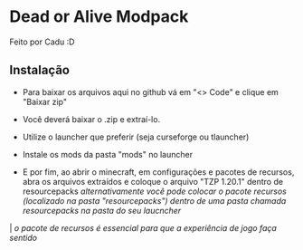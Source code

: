 # Dead or Alive Modpack

Feito por Cadu :D

## Instalação

- Para baixar os arquivos aqui no github vá em "<> Code" e clique em "Baixar zip"

- Você deverá baixar o .zip e extraí-lo.

- Utilize o launcher que preferir (seja curseforge ou tlauncher)

- Instale os mods da pasta "mods" no launcher

- E por fim, ao abrir o minecraft, em configurações e pacotes de recursos, abra os arquivos extraídos e coloque o arquivo "TZP 1.20.1" dentro de resourcepacks
*alternativamente você pode colocar o pacote recursos (localizado na pasta "resourcepacks") dentro de uma pasta chamada resourcepacks na pasta do seu laucncher*

| *o pacote de recursos é essencial para que a experiência de jogo faça sentido*
